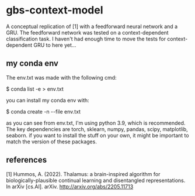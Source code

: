 # gbs-context-model

A conceptual replication of [1] with a feedforward neural network and a GRU. 
The feedforward network was tested on a context-dependent classification task. I haven't had enough time to move the tests for context-dependent GRU to here yet... 

## my conda env 
The env.txt was made with the following cmd:

$ conda list -e > env.txt

you can install my conda env with:

$ conda create -n <environment-name> --file env.txt

as you can see from env.txt, I'm using python 3.9, which is recommended. The key dependencies are torch, sklearn, numpy, pandas, scipy, matplotlib, seaborn. if you want to install the stuff on your own, it might be important to match the version of these packages.

## references 
[1] Hummos, A. (2022). Thalamus: a brain-inspired algorithm for biologically-plausible continual learning and disentangled representations. In arXiv [cs.AI]. arXiv. http://arxiv.org/abs/2205.11713 
